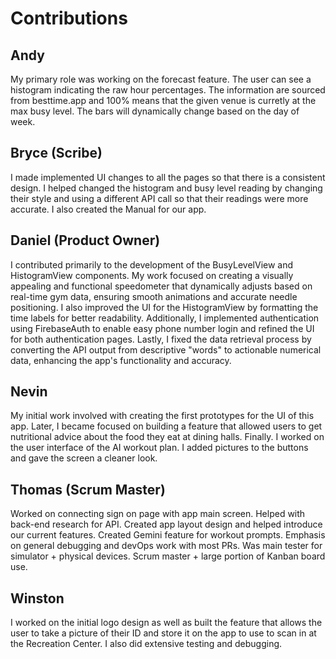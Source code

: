 # Contributions
## Andy
My primary role was working on the forecast feature. The user can see a histogram indicating the raw hour percentages. The information are sourced from besttime.app and 100% means that the given venue is curretly at the max busy level. The bars will dynamically change based on the day of week. 

## Bryce (Scribe)
I made implemented UI changes to all the pages so that there is a consistent design. I helped changed the histogram and busy level reading by changing their style and using a different API call so that their readings were more accurate. I also created the Manual for our app.

## Daniel (Product Owner)
I contributed primarily to the development of the BusyLevelView and HistogramView components. My work focused on creating a visually appealing and functional speedometer that dynamically adjusts based on real-time gym data, ensuring smooth animations and accurate needle positioning. I also improved the UI for the HistogramView by formatting the time labels for better readability. Additionally, I implemented authentication using FirebaseAuth to enable easy phone number login and refined the UI for both authentication pages. Lastly, I fixed the data retrieval process by converting the API output from descriptive "words" to actionable numerical data, enhancing the app's functionality and accuracy.

## Nevin
My initial work involved with creating the first prototypes for the UI of this app. Later, I became focused on building a feature that allowed users to get nutritional advice about the food they eat at dining halls. Finally. I worked on the user interface of the AI workout plan. I added pictures to the buttons and gave the screen a cleaner look.


## Thomas (Scrum Master)
Worked on connecting sign on page with app main screen. Helped with back-end research for API. Created app layout design and helped introduce our current features. Created Gemini feature for workout prompts. Emphasis on general debugging and devOps work with most PRs. Was main tester for simulator + physical devices. Scrum master + large portion of Kanban board use.

## Winston
I worked on the initial logo design as well as built the feature that allows the user to take a picture of their ID and store it on the app to use to scan in at the Recreation Center. I also did extensive testing and debugging.
